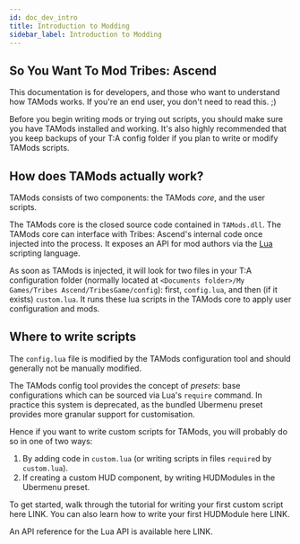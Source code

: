 ```yaml
---
id: doc_dev_intro
title: Introduction to Modding
sidebar_label: Introduction to Modding
---
```


## So You Want To Mod Tribes: Ascend

This documentation is for developers, and those who want to understand how TAMods works. If you're an end user, you don't need to read this. ;)

Before you begin writing mods or trying out scripts, you should make sure you have TAMods installed and working. It's also highly recommended that you keep backups of your T:A config folder if you plan to write or modify TAMods scripts.

## How does TAMods actually work?

TAMods consists of two components: the TAMods _core_, and the user scripts.

The TAMods core is the closed source code contained in `TAMods.dll`. The TAMods core can interface with Tribes: Ascend's internal code once injected into the process. It exposes an API for mod authors via the [Lua](https://www.lua.org/) scripting language.

As soon as TAMods is injected, it will look for two files in your T:A configuration folder (normally located at `<Documents folder>/My Games/Tribes Ascend/TribesGame/config`): first, `config.lua`, and then (if it exists) `custom.lua`. It runs these lua scripts in the TAMods core to apply user configuration and mods.

## Where to write scripts

The `config.lua` file is modified by the TAMods configuration tool and should generally not be manually modified.

The TAMods config tool provides the concept of _presets_: base configurations which can be sourced via Lua's `require` command. In practice this system is deprecated, as the bundled Ubermenu preset provides more granular support for customisation.

Hence if you want to write custom scripts for TAMods, you will probably do so in one of two ways:

1. By adding code in `custom.lua` (or writing scripts in files `require`d by `custom.lua`).
2. If creating a custom HUD component, by writing HUDModules in the Ubermenu preset.

To get started, walk through the tutorial for writing your first custom script here LINK. You can also learn how to write your first HUDModule here LINK.

An API reference for the Lua API is available here LINK.